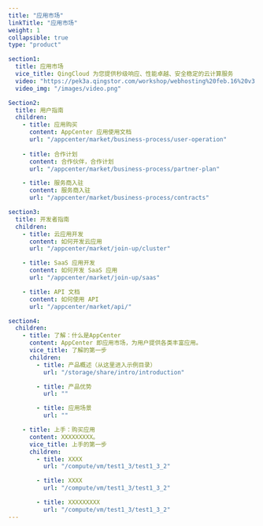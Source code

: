 ```yaml
---
title: "应用市场"
linkTitle: "应用市场"
weight: 1
collapsible: true
type: "product"

section1:
  title: 应用市场
  vice_title: QingCloud 为您提供秒级响应、性能卓越、安全稳定的云计算服务
  video: "https://pek3a.qingstor.com/workshop/webhosting%20feb.16%20v3.mp4"
  video_img: "/images/video.png"

Section2:
  title: 用户指南
  children:
    - title: 应用购买
      content: AppCenter 应用使用文档
      url: "/appcenter/market/business-process/user-operation"
    
    - title: 合作计划
      content: 合作伙伴，合作计划
      url: "/appcenter/market/business-process/partner-plan"

    - title: 服务商入驻
      content: 服务商入驻
      url: "/appcenter/market/business-process/contracts"

section3:
  title: 开发者指南
  children:
    - title: 云应用开发
      content: 如何开发云应用
      url: "/appcenter/market/join-up/cluster"

    - title: SaaS 应用开发
      content: 如何开发 SaaS 应用
      url: "/appcenter/market/join-up/saas"

    - title: API 文档
      content: 如何使用 API
      url: "/appcenter/market/api/"

section4:
  children:
    - title: 了解：什么是AppCenter
      content: AppCenter 即应用市场，为用户提供各类丰富应用。
      vice_title: 了解的第一步
      children:
        - title: 产品概述（从这里进入示例目录）
          url: "/storage/share/intro/introduction"

        - title: 产品优势
          url: ""

        - title: 应用场景
          url: ""

    - title: 上手：购买应用
      content: XXXXXXXXX。
      vice_title: 上手的第一步
      children: 
        - title: XXXX
          url: "/compute/vm/test1_3/test1_3_2"

        - title: XXXX
          url: "/compute/vm/test1_3/test1_3_2"

        - title: XXXXXXXXX
          url: "/compute/vm/test1_3/test1_3_2"
---
```



<!-- type: "product" 这个参数表明这是一个产品index页面 -->
<!-- section1 为产品index页面 主标题 副标题 video  video_img为视频图片  -->
<!-- section2 为产品index页面 第一个大块的用户文档配置  -->
<!-- section3 为产品index页面 第二个大块的开发者文档配置  -->
<!-- section4 为产品index页面 第三个大块的学习路径配置  -->